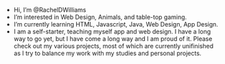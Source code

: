 - Hi, I’m @RachelDWilliams
- I’m interested in Web Design, Animals, and table-top gaming.
- I’m currently learning HTML, Javascript, Java, Web Design, App Design.
- I am a self-starter, teaching myself app and web design.  I have a long 
      way to go yet, but I have come a long way and I am proud of it. Please
      check out my various projects, most of which are currently unifinished 
      as I try to balance my work with my studies and personal projects.
